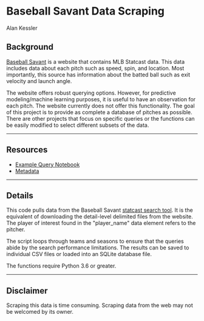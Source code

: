 # Baseball Savant Data Scraping
Alan Kessler

## Background

[Baseball Savant](https://baseballsavant.mlb.com) is a website that contains MLB Statcast data. This data includes data about each pitch such as speed, spin, and location. Most importantly, this source has information about the batted ball such as exit velocity and launch angle.

The website offers robust querying options. However, for predictive modeling/machine learning purposes, it is useful to have an observation for each pitch. The website currently does not offer this functionality. The goal of this project is to provide as complete a database of pitches as possible. There are other projects that focus on specific queries or the functions can be easily modified to select different subsets of the data.

------------------
## Resources
- [Example Query Notebook](examples.ipynb)
- [Metadata](https://baseballsavant.mlb.com/csv-docs#sv_id)

------------------
## Details

This code pulls data from the Baseball Savant [statcast search tool](https://baseballsavant.mlb.com/statcast_search). It is the equivalent of downloading the detail-level delimited files from the website. The player of interest found in the "player_name" data element refers to the pitcher.

The script loops through teams and seasons to ensure that the queries abide by the search performance limitations. The results can be saved to individual CSV files or loaded into an SQLite database file.

The functions require Python 3.6 or greater.

------------------
## Disclaimer

Scraping this data is time consuming. Scraping data from the web may not be welcomed by its owner.
